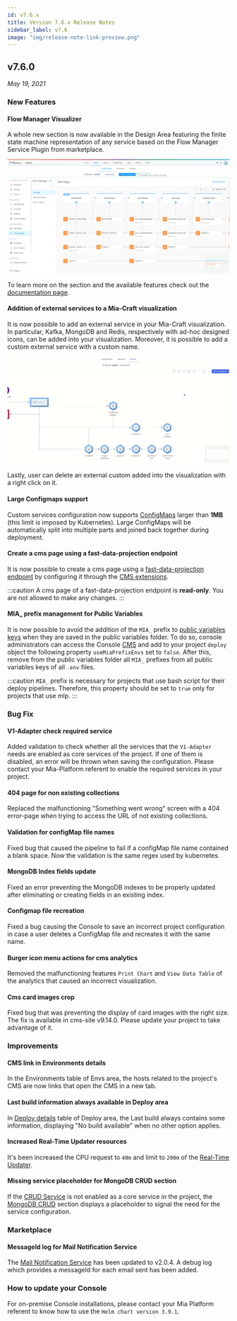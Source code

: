 ```yaml
---
id: v7.6.x
title: Version 7.6.x Release Notes
sidebar_label: v7.6
image: "img/release-note-link-preview.png"
---
```


## v7.6.0

_May 19, 2021_

### New Features

#### Flow Manager Visualizer

A whole new section is now available in the Design Area featuring the finite state machine representation of any service based on the Flow Manager Service Plugin from marketplace.

![Flow Manager main area](../development_suite/api-console/api-design/img/flow-manager/main-area.png)

To learn more on the section and the available features check out the [documentation page](../development_suite/api-console/api-design/flow-manager-visualizer).

#### Addition of external services to a Mia-Craft visualization

It is now possible to add an external service in your Mia-Craft visualization.
In particular, Kafka, MongoDB and Redis, respectively with ad-hoc designed icons, can be added into your visualization.
Moreover, it is possible to add a custom external service with a custom name.

![External service addition](./img/add.gif)

Lastly, user can delete an external custom added into the visualization with a right click on it.

#### Large Configmaps support

Custom services configuration now supports [ConfigMaps](../development_suite/api-console/api-design/services#configmaps) larger than __1MB__ (this limit is imposed by Kubernetes). Large ConfigMaps will be automatically split into multiple parts and joined back together during deployment.

#### Create a cms page using a fast-data-projection endpoint

It is now possible to create a cms page using a [fast-data-projection endpoint](../fast_data/create_projection) by configuring it through the [CMS extensions](../business_suite/cms_configuration/conf_cms#configure-pages).

:::caution
A cms page of a fast-data-projection endpoint is **read-only**. You are not allowed to make any changes.
:::

#### MIA_ prefix management for Public Variables

It is now possible to avoid the addition of the `MIA_` prefix to [public variables keys](../development_suite/api-console/api-design/public_variables.md#where-public-variables-are-saved) when they are saved in the public variables folder. To do so, console administrators can access the Console [CMS](../business_suite/guide_cms) and add to your project `deploy` object the following property `useMiaPrefixEnvs` set to `false`. After this, remove from the public variables folder all `MIA_` prefixes from all public variables keys of all `.env` files.

:::caution
`MIA_` prefix is necessary for projects that use bash script for their deploy pipelines. Therefore, this property should be set to `true` only for projects that use mlp.
:::

### Bug Fix

#### V1-Adapter check required service

Added validation to check whether all the services that the `V1-Adapter` needs are enabled as core services of the project. If one of them is disabled, an error will be thrown when saving the configuration. Please contact your Mia-Platform referent to enable the required services in your project.

#### 404 page for non existing collections

Replaced the malfunctioning "Something went wrong" screen with a 404 error-page when trying to access the URL of not existing collections.

#### Validation for configMap file names

Fixed bug that caused the pipeline to fail if a configMap file name contained a blank space. Now the validation is the same regex used by kubernetes.

#### MongoDB Index fields update

Fixed an error preventing the MongoDB indexes to be properly updated after eliminating or creating fields in an existing index.

#### Configmap file recreation

Fixed a bug causing the Console to save an incorrect project configuration in case a user deletes a ConfigMap file and recreates it with the same name.

#### Burger icon menu actions for cms analytics

Removed the malfunctioning features `Print Chart` and `View Data Table` of the analytics that caused an incorrect visualization.

#### Cms card images crop

Fixed bug that was preventing the display of card images with the right size. The fix is available in cms-site v9.14.0. Please update your project to take advantage of it.

### Improvements

#### CMS link in Environments details

In the Environments table of Envs area, the hosts related to the project's CMS are now links that open the CMS in a new tab.

#### Last build information always available in Deploy area

In [Deploy details](../development_suite/deploy/deploy#deploy-details) table of Deploy area, the Last build always contains some information, displaying "No build available" when no other option applies.

#### Increased Real-Time Updater resources

It's been increased the CPU request to `40m` and limit to `200m` of the [Real-Time Updater](../fast_data/create_projection#real-time-updater-cpu-and-memory-requests-and-limits).

#### Missing service placeholder for MongoDB CRUD section

If the [CRUD Service](../runtime_suite/crud-service/overview_and_usage) is not enabled as a core service in the project, the [MongoDB CRUD](development_suite/api-console/api-design/crud_advanced) section displays a placeholder to signal the need for the service configuration.

### Marketplace

#### MessageId log for Mail Notification Service

The [Mail Notification Service](../runtime_suite/ses-mail-notification-service/configuration) has been updated to v2.0.4. A debug log which provides a messageId for each email sent has been added.

### How to update your Console

For on-premise Console installations, please contact your Mia Platform referent to know how to use the `Helm chart version 3.9.1`.
